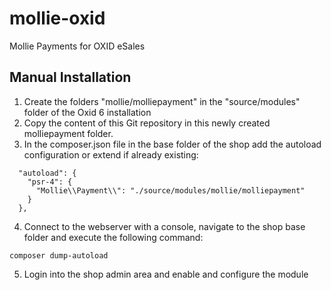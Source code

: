 # mollie-oxid
Mollie Payments for OXID eSales

## Manual Installation
1. Create the folders "mollie/molliepayment" in the "source/modules" folder of the Oxid 6 installation
2. Copy the content of this Git repository in this newly created molliepayment folder.
3. In the composer.json file in the base folder of the shop add the autoload configuration or extend if already existing:
```
  "autoload": {
    "psr-4": {
      "Mollie\\Payment\\": "./source/modules/mollie/molliepayment"
    }
  },
```
4. Connect to the webserver with a console, navigate to the shop base folder and execute the following command:
```
composer dump-autoload
```
5. Login into the shop admin area and enable and configure the module
